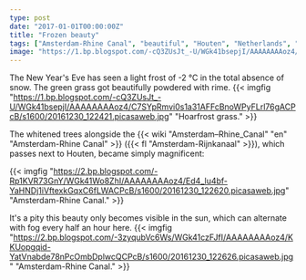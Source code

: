 ```yaml
---
type: post
date: "2017-01-01T00:00:00Z"
title: "Frozen beauty"
tags: ["Amsterdam-Rhine Canal", "beautiful", "Houten", "Netherlands", "water", "weather", "winter"]
image: "https://1.bp.blogspot.com/-cQ3ZUsJt_-U/WGk41bsepjI/AAAAAAAAoz4/C7SYpRmvi0s1a31AFFcBnoWPyFLrl76gACPcB/s1600/20161230_122421.picasaweb.jpg"
---
```


The New Year's Eve has seen a light frost of -2 °C in the total absence of snow. The green grass got beautifully powdered with rime.
{{< imgfig "https://1.bp.blogspot.com/-cQ3ZUsJt_-U/WGk41bsepjI/AAAAAAAAoz4/C7SYpRmvi0s1a31AFFcBnoWPyFLrl76gACPcB/s1600/20161230_122421.picasaweb.jpg" "Hoarfrost grass." >}}

The whitened trees alongside the {{< wiki "Amsterdam–Rhine_Canal" "en" "Amsterdam-Rhine Canal" >}} ({{< fl "Amsterdam-Rijnkanaal" >}}), which passes next to Houten, became simply magnificent:

<!--more-->

{{< imgfig "https://2.bp.blogspot.com/-Rp1KVR73GnY/WGk41Wo8ZhI/AAAAAAAAoz4/Ed4_lu4bf-YaHNDj1iVftexkGqxC6fLWACPcB/s1600/20161230_122620.picasaweb.jpg" "Amsterdam-Rhine Canal." >}}

It's a pity this beauty only becomes visible in the sun, which can alternate with fog every half an hour here.
{{< imgfig "https://2.bp.blogspot.com/-3zyqubVc6Ws/WGk41czFJfI/AAAAAAAAoz4/KKUopgqid-YatVnabde78nPcOmbDplwcQCPcB/s1600/20161230_122626.picasaweb.jpg" "Amsterdam-Rhine Canal." >}}
